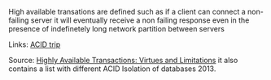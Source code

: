 High available transations are defined such as if a client can connect a non-failing server it will eventually receive a non failing response even in the presence of indefinetely long network partition between servers


Links:
[ACID trip](acid_trip.md)

Source:
[Highly Available Transactions: Virtues and Limitations](https://www.vldb.org/pvldb/vol7/p181-bailis.pdf)
it also contains a list with different ACID Isolation of databases 2013. 